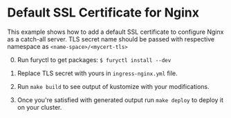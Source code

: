 # Default SSL Certificate for Nginx

This example shows how to add a default SSL certificate to configure Nginx as a catch-all server. TLS secret name should be passed with respective namespace as `<name-space>/<mycert-tls>`

0. Run furyctl to get packages: `$ furyctl install --dev`

1. Replace TLS secret with yours in `ingress-nginx.yml` file. 

2. Run `make build` to see output of kustomize with your modifications.

3. Once you're satisfied with generated output run `make deploy` to deploy it on your cluster.
